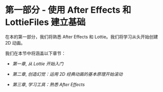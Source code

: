 # 第一部分 - 使用 After Effects 和 LottieFiles 建立基础

在本的第一部分，我们将熟悉 After Effects 和 Lottie。我们将学习从头开始创建 2D 动画。

我们在本节中将涵盖以下章节：

+   *第一章*, *从 Lottie 开始入门*

+   *第二章*, *创造幻觉：运用 2D 经典动画的基本原理开始滚动*

+   *第三章*, *学习工具：熟悉 After Effects*

